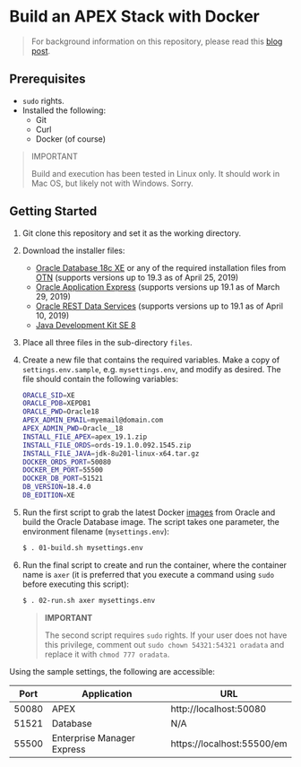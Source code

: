 # Build an APEX Stack with Docker

> For background information on this repository, please read this [blog post](https://fuzziebrain.com/content/id/1902/).

## Prerequisites

* `sudo` rights.
* Installed the following:
    * Git
    * Curl
    * Docker (of course)

> IMPORTANT
>
> Build and execution has been tested in Linux only. It should work in Mac OS, but likely not with Windows. Sorry.

## Getting Started

1. Git clone this repository and set it as the working directory.
2. Download the installer files:
    * [Oracle Database 18c XE](https://oracle.com/xe) or any of the required installation files from [OTN](https://www.oracle.com/technetwork/database/) (supports versions up to 19.3 as of April 25, 2019)
    * [Oracle Application Express](https://apex.oracle.com/download) (supports versions up 19.1 as of March 29, 2019)
    * [Oracle REST Data Services](https://www.oracle.com/technetwork/developer-tools/rest-data-services/downloads/index.html) (supports versions up to 19.1 as of April 10, 2019)
    * [Java Development Kit SE 8](https://www.oracle.com/technetwork/java/javase/downloads/)
3. Place all three files in the sub-directory `files`.
4. Create a new file that contains the required variables. Make a copy of `settings.env.sample`, e.g. `mysettings.env`, and modify as desired. The file should contain the following variables:
    ```bash
    ORACLE_SID=XE
    ORACLE_PDB=XEPDB1
    ORACLE_PWD=Oracle18
    APEX_ADMIN_EMAIL=myemail@domain.com
    APEX_ADMIN_PWD=Oracle__18
    INSTALL_FILE_APEX=apex_19.1.zip
    INSTALL_FILE_ORDS=ords-19.1.0.092.1545.zip
    INSTALL_FILE_JAVA=jdk-8u201-linux-x64.tar.gz
    DOCKER_ORDS_PORT=50080
    DOCKER_EM_PORT=55500
    DOCKER_DB_PORT=51521
    DB_VERSION=18.4.0
    DB_EDITION=XE
    ```
5. Run the first script to grab the latest Docker [images](https://github.com/oracle/docker-images) from Oracle and build the Oracle Database image. The script takes one parameter, the environment filename (`mysettings.env`):
    ```bash
    $ . 01-build.sh mysettings.env
    ```
6. Run the final script to create and run the container, where the container name is `axer` (it is preferred that you execute a command using `sudo` before executing this script):
    ```bash
    $ . 02-run.sh axer mysettings.env
    ```

    > **IMPORTANT**
    >
    > The second script requires `sudo` rights. If your user does not have this privilege, comment out `sudo chown 54321:54321 oradata` and replace it with `chmod 777 oradata`.

Using the sample settings, the following are accessible:

| Port | Application | URL |
|-|-|-|
| 50080 | APEX | http://localhost:50080 |
| 51521 | Database | N/A |
| 55500 | Enterprise Manager Express | https://localhost:55500/em | 
